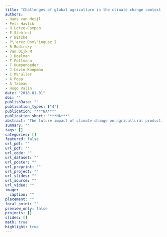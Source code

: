 ```yaml
---
title: "Challenges of global agriculture in the climate change context by 2050"
authors: 
- Hans van Meijl
- Petr Havlik
- H Lotze-Campen
- E Stehfest
- P Witzke
- P\'erez Dom\'inguez I
- B Bodirsky
- Van Dijk M
- J Doelman
- T Fellmann
- F Humpenoeder
- J Levin-Koopman
- C M\"uller
- A Popp
- A Tabeau
- Hugo Valin
date: "2018-01-01"
doi: ""
publishDate: ""
publication_types: ["4"]
publication: "***NA***"
publication_short: "***NA***"
abstract: "The future impact of climate change on agricultural production is highly uncertain and is mostly analysed by prospective modelling exercises, with widely varying results due to differences in methods, scenarios and input data. Systematic model inter-comparison exercises have examined and narrowed these discrepancies by using alternative emission pathways. This paper extends that analysis by presenting a set of alternative scenarios by different climate and agro-economic models, harmonized with respect to basic model drivers, to assess the range of potential impacts of climate change on the agricultural sector by 2050. Moreover, it quantifies the economic consequences of stringent global emission mitigation efforts to stabilize global warming at 2C by the end of the century under different Shared Socioeconomic Pathways (SSPs). A key contribution is a vis-a-vis comparison of climate change impacts relative to the impact of mitigation measures. In addition, while most of the assessments until now considered climate change impacts and climate change mitigation policies separately, our scenario design allows to assess the impact of the residual climate change on the mitigation challenge. From a global perspective the impact of climate change on agricultural production by mid-century is negative but small. A larger negative effect on agricultural production, most pronounced for ruminant meat production, is observed when emission mitigation measures compliant with a 2C target are put in place. Our results indicate that a mitigation strategy that embeds residual climate change effects (RCP2.6) has a negative impact on global agricultural production relative to a no-mitigation strategy with stronger climate impacts (RCP6.0). However, this is partially debited to the limited impact of the climate change scenarios by 2050. The magnitude of price changes is different amongst models due to methodological differences. Sound analysis requires endogenous food demand with thoroughly calibrated substitution across individual commodities and feed, and endogenous technological change."
summary: ""
tags: []
categories: []
featured: false
url_pdf: ""
url_pdf: ""
url_code: ""
url_dataset: ""
url_poster: ""
url_preprint: ""
url_project: ""
url_slides: ""
url_source: ""
url_video: ""
image: 
  caption: ""
placement: ""
focal_point: ""
preview_only: false
projects: []
slides: []
math: true
highlight: true
---
```

